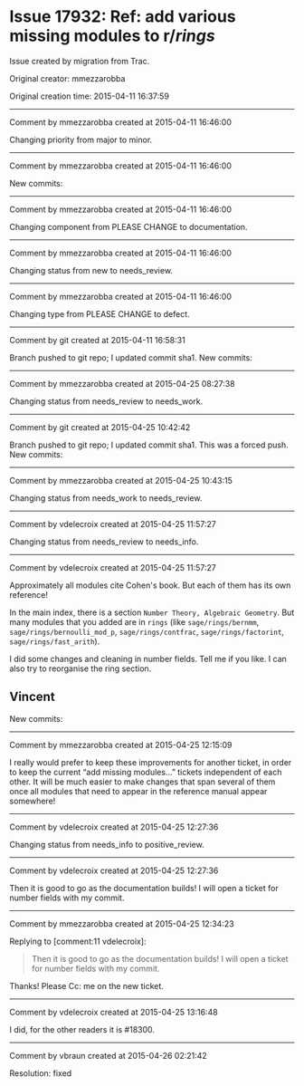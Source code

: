 # Issue 17932: Ref: add various missing modules to r/*rings*

Issue created by migration from Trac.

Original creator: mmezzarobba

Original creation time: 2015-04-11 16:37:59




---

Comment by mmezzarobba created at 2015-04-11 16:46:00

Changing priority from major to minor.


---

Comment by mmezzarobba created at 2015-04-11 16:46:00

New commits:


---

Comment by mmezzarobba created at 2015-04-11 16:46:00

Changing component from PLEASE CHANGE to documentation.


---

Comment by mmezzarobba created at 2015-04-11 16:46:00

Changing status from new to needs_review.


---

Comment by mmezzarobba created at 2015-04-11 16:46:00

Changing type from PLEASE CHANGE to defect.


---

Comment by git created at 2015-04-11 16:58:31

Branch pushed to git repo; I updated commit sha1. New commits:


---

Comment by mmezzarobba created at 2015-04-25 08:27:38

Changing status from needs_review to needs_work.


---

Comment by git created at 2015-04-25 10:42:42

Branch pushed to git repo; I updated commit sha1. This was a forced push. New commits:


---

Comment by mmezzarobba created at 2015-04-25 10:43:15

Changing status from needs_work to needs_review.


---

Comment by vdelecroix created at 2015-04-25 11:57:27

Changing status from needs_review to needs_info.


---

Comment by vdelecroix created at 2015-04-25 11:57:27

Approximately all modules cite Cohen's book. But each of them has its own reference!

In the main index, there is a section `Number Theory, Algebraic Geometry`. But many modules that you added are in `rings` (like `sage/rings/bernmm`, `sage/rings/bernoulli_mod_p`, `sage/rings/contfrac`, `sage/rings/factorint`, `sage/rings/fast_arith`).

I did some changes and cleaning in number fields. Tell me if you like. I can also try to reorganise the ring section.

Vincent
----
New commits:


---

Comment by mmezzarobba created at 2015-04-25 12:15:09

I really would prefer to keep these improvements for another ticket, in order to keep the current  “add missing modules...” tickets independent of each other. It will be much easier to make changes that span several of them once all modules that need to appear in the reference manual appear somewhere!


---

Comment by vdelecroix created at 2015-04-25 12:27:36

Changing status from needs_info to positive_review.


---

Comment by vdelecroix created at 2015-04-25 12:27:36

Then it is good to go as the documentation builds! I will open a ticket for number fields with my commit.


---

Comment by mmezzarobba created at 2015-04-25 12:34:23

Replying to [comment:11 vdelecroix]:
> Then it is good to go as the documentation builds! I will open a ticket for number fields with my commit.

Thanks! Please Cc: me on the new ticket.


---

Comment by vdelecroix created at 2015-04-25 13:16:48

I did, for the other readers it is #18300.


---

Comment by vbraun created at 2015-04-26 02:21:42

Resolution: fixed
